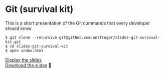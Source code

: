 # Git (survival kit)

This is a short presentation of the Git commands that every developer should know

    $ git clone --recursive git@github.com:antfroger/slides-git-survival-kit.git
    $ cd slides-git-survival-kit
    $ open index.html

[Display the slides](https://antfroger.github.io/slides-git-survival-kit/)  
[Download the slides](https://github.com/antfroger/slides-git-survival-kit/raw/master/Git-survival-kit.pdf) 💾
